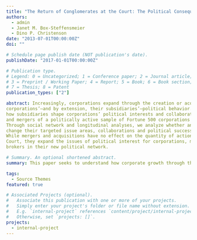 ```yaml
---
title: "The Return of Conglomerates at the Court: The Political Consequences of Mergers & Acquisitions"
authors:
  - admin
  - Janet M. Box-Steffensmeier
  - Dino P. Christenson
date: "2013-07-01T00:00:00Z"
doi: ""

# Schedule page publish date (NOT publication's date).
publishDate: "2017-01-01T00:00:00Z"

# Publication type.
# Legend: 0 = Uncategorized; 1 = Conference paper; 2 = Journal article;
# 3 = Preprint / Working Paper; 4 = Report; 5 = Book; 6 = Book section;
# 7 = Thesis; 8 = Patent
publication_types: ["2"]

abstract: Increasingly, corporations expand through the creation or acquisition of new subsidiary companies. Despite the commonality of the practice, little is known regarding how it influences
corporations’—and by extension, their subsidiaries’—political behavior. This paper analyzes
how subsidiaries shape corporations’ political interests and collaborations as they seek to influence the Supreme Court. To accomplish this, we construct a historical dataset of the acquisitions
and mergers of a politically active sample of Fortune 500 corporations (spanning various industries and sizes) that we combine with their history of filing amicus curiae briefs to the Court.
Through social network and longitudinal analyses, we analyze whether and how corporations
change their targeted issue areas, collaborations and political success following consolidation.
While mergers and acquisitions have no effect on the quantity of actions or success before the
Court, they expand the issues of political interest for corporations, making them information
brokers in their new political network.

# Summary. An optional shortened abstract.
summary: This paper seeks to understand how corporate growth through the practice of mergers and acquisitions influence a company's political behavior before the Supreme Court.

tags:
  - Source Themes
featured: true

# Associated Projects (optional).
#   Associate this publication with one or more of your projects.
#   Simply enter your project's folder or file name without extension.
#   E.g. `internal-project` references `content/project/internal-project/index.md`.
#   Otherwise, set `projects: []`.
projects:
  - internal-project
---
```

